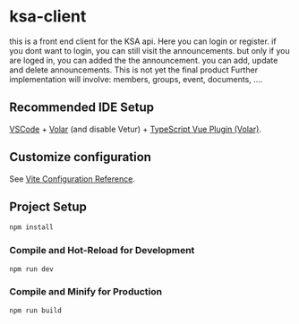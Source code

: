 # ksa-client

this is a front end client for the KSA api. Here you can login or register. if you dont want to login, you can still visit the announcements. but only if you are loged in, you can added the the announcement. you can add, update and delete announcements. This is not yet the final product Further implementation will involve: members, groups, event, documents, .... 

## Recommended IDE Setup

[VSCode](https://code.visualstudio.com/) + [Volar](https://marketplace.visualstudio.com/items?itemName=Vue.volar) (and disable Vetur) + [TypeScript Vue Plugin (Volar)](https://marketplace.visualstudio.com/items?itemName=Vue.vscode-typescript-vue-plugin).

## Customize configuration

See [Vite Configuration Reference](https://vitejs.dev/config/).

## Project Setup

```sh
npm install
```

### Compile and Hot-Reload for Development

```sh
npm run dev
```

### Compile and Minify for Production

```sh
npm run build
```
